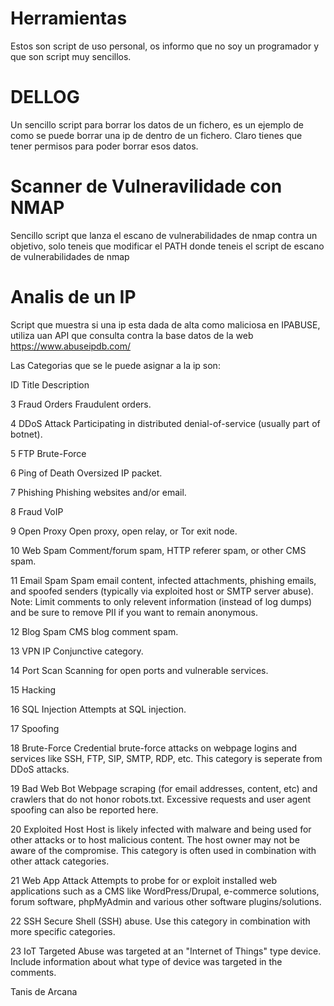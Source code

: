 # Herramientas

Estos son script de uso personal, os informo que no soy un programador y que son script muy sencillos.

# DELLOG

Un sencillo script para borrar los datos de un fichero, es un ejemplo de como se puede borrar una ip de dentro de un fichero.
Claro tienes que tener permisos para poder borrar esos datos.

# Scanner de Vulneravilidade con NMAP

Sencillo script que lanza el escano de vulnerabilidades de nmap contra un objetivo, solo teneis que modificar el PATH donde teneis 
el script de escano de vulnerabilidades de nmap

# Analis de un IP

Script que muestra si una ip esta dada de alta como maliciosa en IPABUSE, utiliza uan API que consulta contra la base datos de 
la web https://www.abuseipdb.com/

Las Categorias que se le puede asignar a la ip son:

ID	Title	Description

3 	Fraud Orders 	Fraudulent orders.

4 	DDoS Attack 	Participating in distributed denial-of-service (usually part of botnet).

5 	FTP Brute-Force 	

6 	Ping of Death 	Oversized IP packet.

7 	Phishing 	Phishing websites and/or email.

8 	Fraud VoIP 	

9 	Open Proxy 	Open proxy, open relay, or Tor exit node.

10 	Web Spam 	Comment/forum spam, HTTP referer spam, or other CMS spam.

11 	Email Spam 	Spam email content, infected attachments, phishing emails, and spoofed senders (typically via exploited host or SMTP server abuse). Note: Limit comments to only relevent information (instead of log dumps) and be sure to remove PII if you want to remain anonymous.

12 	Blog Spam 	CMS blog comment spam.

13 	VPN IP 	Conjunctive category.

14 	Port Scan 	Scanning for open ports and vulnerable services.

15 	Hacking 	

16 	SQL Injection 	Attempts at SQL injection.

17 	Spoofing 	

18 	Brute-Force 	Credential brute-force attacks on webpage logins and services like SSH, FTP, SIP, SMTP, RDP, etc. This category is seperate from DDoS attacks.

19 	Bad Web Bot 	Webpage scraping (for email addresses, content, etc) and crawlers that do not honor robots.txt. Excessive requests and user agent spoofing can also be reported here.

20 	Exploited Host 	Host is likely infected with malware and being used for other attacks or to host malicious content. The host owner may not be aware of the compromise. This category is often used in combination with other attack categories.

21 	Web App Attack 	Attempts to probe for or exploit installed web applications such as a CMS like WordPress/Drupal, e-commerce solutions, forum software, phpMyAdmin and various other software plugins/solutions.

22 	SSH 	Secure Shell (SSH) abuse. Use this category in combination with more specific categories.

23 	IoT Targeted 	Abuse was targeted at an "Internet of Things" type device. Include information about what type of device was targeted in the comments. 


Tanis de Arcana
